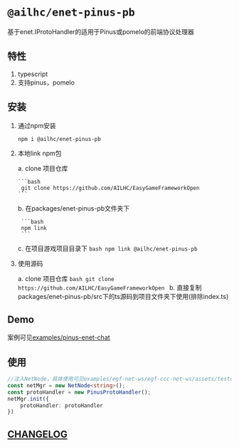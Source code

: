 # `@ailhc/enet-pinus-pb`

基于enet.IProtoHandler的适用于Pinus或pomelo的前端协议处理器

## 特性
1. typescript
2. 支持pinus，pomelo

## 安装
1. 通过npm安装
	```bash
    npm i @ailhc/enet-pinus-pb  
    ```
    	
2. 本地link npm包
	
    a. clone 项目仓库
    
       ```bash
        git clone https://github.com/AILHC/EasyGameFrameworkOpen
       ```
        
    b. 在packages/enet-pinus-pb文件夹下 

    	```bash
        npm link
        ```
    
    c. 在项目游戏项目目录下 
        ```bash
        npm link @ailhc/enet-pinus-pb
        ```   
3. 使用源码
	
    a. clone 项目仓库
        ```bash
        git clone https://github.com/AILHC/EasyGameFrameworkOpen
        ```
    b. 直接复制packages/enet-pinus-pb/src下的ts源码到项目文件夹下使用(排除index.ts)
## Demo
案例可见[examples/pinus-enet-chat](https://github.com/AILHC/EasyGameFrameworkOpen/tree/main/examples/pinus-enet-chat)

## 使用
```ts
//注入NetNode，具体使用可见examples/egf-net-ws/egf-ccc-net-ws/assets/testcases/protobuf-test
const netMgr = new NetNode<string>();
const protoHandler = new PinusProtoHandler();
netMgr.init({
    protoHandler: protoHandler
})
```

## [CHANGELOG](packages/enet-pinus-pb/CHANGELOG.md)